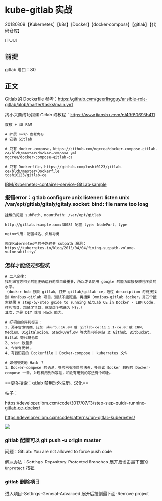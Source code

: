 # kube-gitlab 实战

20180809【Kubernetes】【k8s】【Docker】【docker-compose】【gitlab】【代码仓库】

[TOC]

## 前提

gitlab 端口：80



## 正文

Gitlab 的 Dockerfile 参考：https://github.com/geerlingguy/ansible-role-gitlab/blob/master/tasks/main.yml

找小文要成功搭建 Gitlab 的教程：https://www.jianshu.com/p/49f60698b411

```
双核 + 4G RAM

# 扩展 Swap 虚拟内存
# 安装 Gitlab

# 只有 docker-compose，https://github.com/mgcrea/docker-compose-gitlab-ce/blob/master/docker-compose.yml
mgcrea/docker-compose-gitlab-ce

# 只有 Dockerfile，https://github.com/toshi0123/gitlab-ce/blob/master/Dockerfile
toshi0123/gitlab-ce
```

[IBM/Kubernetes-container-service-GitLab-sample](https://github.com/IBM/Kubernetes-container-service-GitLab-sample)



### 报错error：gitlab configure unix listener: listen unix /var/opt/gitlab/gitaly/gitaly.socket: bind: file name too long

```
挂载的问题 subPath、mountPath: /var/opt/gitlab

http://gitlab.example.com:30080 配置 type: NodePort、type

nginx作用：配置域名、负载均衡

修复Kubernetes中的子路径卷 subpath 漏洞：
https://kubernetes.io/blog/2018/04/04/fixing-subpath-volume-vulnerability/
```



### 怎样才能绕过那些坑

```
# 二八定律：
找到跟官方相关的能正确运行的项目最重要，所以才说使用 google 的能力直接反映程序员的水平。
（docker hub 搜索 gitlab，打开 gitlab/gitlab-ce，通过 description 的链接找到 Omnibus-gitlab 项目，测试不能跑通。再搜索 Omnibus-gitlab docker，第五个搜索结果 A step-by-step guide to running GitLab CE in Docker - IBM Code，评判项目，跑通了项目，就拿这个改造为 k8s。）
其次，才是 DIY 或叫 Hack 能力。

# 好项目的评判标准：
1、源于官方镜像，比如 ubuntu:16.04 或 gitlab-ce:11.1.1-ce.0；或 IBM、Medium、Digitalocion、StackOveflow 等大型问答网站 及 Github、Bitbucket、Gitlab 等代码仓库
2、star 数量多
3、今年有更新；
4、有我们要的 Dockerfile | Docker-compose | kubernetes 文件

# 如何有效地 Hack ？
1、Docker-compose 的语法，参考已有项目写法外，多阅读 Docker 教程的 Docker-compose 一章，对现有用到的写法，和没有用到的写法有个印象。
```



==更多搜索：gitlab 禁用对外注册、汉化==



帖子：

https://developer.ibm.com/code/2017/07/13/step-step-guide-running-gitlab-ce-docker/

https://developer.ibm.com/code/patterns/run-gitlab-kubernetes/

![](https://ws4.sinaimg.cn/large/006tKfTcgy1ftoabmp7iyj31kw13wq4b.jpg)





### gitlab 配置可以 git push -u origin master

问题：GitLab: You are not allowed to force push code

解决办法：Settings-Repository-Protected Branches-展开后点击最下面的 `Unprotect` 按钮

### gitlab 删除项目

进入项目-Settings-General-Advanced 展开后拉倒最下面-Remove project



